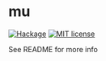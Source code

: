 # mu

[![Hackage](https://img.shields.io/hackage/v/mu.svg?logo=haskell)](https://hackage.haskell.org/package/mu)
[![MIT license](https://img.shields.io/badge/license-MIT-blue.svg)](LICENSE)

See README for more info
